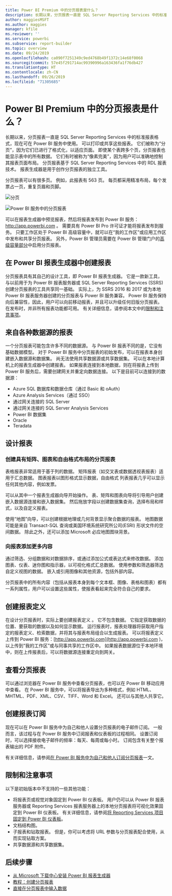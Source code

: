 ```yaml
---
title: Power BI Premium 中的分页报表是什么？
description: 长期以来，分页报表一直是 SQL Server Reporting Services 中的标准报表格式，现在可在 Power BI 服务中使用。 可以打印或共享这些报表。 用户可以精确控制报表布局。 例如，即使某个表跨多个页，分页报表也能显示表中的所有数据。
author: maggiesMSFT
ms.author: maggies
manager: kfile
ms.reviewer: ''
ms.service: powerbi
ms.subservice: report-builder
ms.topic: overview
ms.date: 09/24/2019
ms.openlocfilehash: ca090f7251349c9ed4768b49f1372c14e68f0068
ms.sourcegitcommit: 57e45f291714ac99390996a163436fa1f76db427
ms.translationtype: HT
ms.contentlocale: zh-CN
ms.lasthandoff: 09/26/2019
ms.locfileid: "71305685"
---
```

# <a name="what-are-paginated-reports-in-power-bi-premium"></a>Power BI Premium 中的分页报表是什么？

长期以来，分页报表一直是 SQL Server Reporting Services 中的标准报表格式，现在可在 Power BI 服务中使用。 可以打印或共享这些报表。 它们被称为“分页”，因为它们已进行了格式化，以适应页面。 即使某个表跨多个页，分页报表也能显示表中的所有数据。 它们有时被称为“像素完美”，因为用户可以准确地控制其报表页面布局。 分页报表基于 SQL Server Reporting Services 中的 RDL 报表技术。 报表生成器是用于创作分页报表的独立工具。 

分页报表可以有很多页。 例如，此报表有 563 页。 每页都采用精准布局，每个发票占一页，重复页眉和页脚。

![分页](media/paginated-reports-report-builder-power-bi/power-bi-paginated-wwi-report-page.png)

![Power BI 服务中的分页报表](media/report-builder-power-bi/report-builder-get-started-paginated-report.png)

可以在报表生成器中预览报表，然后将报表发布到 Power BI 服务： http://app.powerbi.com 。 需要具有 Power BI Pro 许可证才能将报表发布到服务。 只要工作区处于 Power BI 高级容量中，就可以在“我的工作区”或应用工作区中发布和共享分页报表。 另外，Power BI 管理员需要在 Power BI 管理门户的[高级容量部分](service-admin-premium-workloads.md#paginated-reports)中启用分页报表。 

## <a name="create-reports-in-power-bi-report-builder"></a>在 Power BI 报表生成器中创建报表

分页报表具有其自己的设计工具，即 Power BI 报表生成器。 它是一款新工具，与以前用于为 Power BI 报表服务器或 SQL Server Reporting Services (SSRS) 创建分页报表的工具共享同一基础。 实际上，为 SSRS 2016 和 2017 或为本地 Power BI 报表服务器创建的分页报表与 Power BI 服务兼容。 Power BI 服务保持向后兼容性，因此，用户可以向前移动报表，并且可以升级任何旧版分页报表。 在发布时，并非所有报表功能都可用。 有关详细信息，请参阅本文中的[限制和注意事项](#limitations-and-considerations)。
     
## <a name="report-from-a-variety-of-data-sources"></a>来自各种数据源的报表

一个分页报表可能包含许多不同的数据源。 与 Power BI 报表不同的是，它没有基础数据模型。 对于 Power BI 服务中分页报表的初始发布，可以在报表本身创建嵌入数据源和数据集。 尚无法使用共享数据源或共享数据集。 可以在本地计算机上的报表生成器中创建报表。 如果报表连接到本地数据，则在将报表上传到 Power BI 服务后，需要创建网关并重定向数据连接。 以下是目前可以连接到的数据源：

- Azure SQL 数据库和数据仓库（通过 Basic 和 oAuth）
- Azure Analysis Services（通过 SSO）
- 通过网关连接的 SQL Server
- 通过网关连接的 SQL Server Analysis Services
- Power BI 数据集
- Oracle
- Teradata

## <a name="design-your-report"></a>设计报表  

### <a name="create-paginated-reports-with-matrix-chart-and-free-form-layouts"></a>创建具有矩阵、图表和自由格式布局的分页报表

表格报表非常适用于基于列的数据。 矩阵报表（如交叉表或数据透视表报表）适用于汇总数据。 图表报表以图形格式显示数据，自由格式  列表报表几乎可以显示任何其他内容，例如发票。 
  
可以从其中一个报表生成器向导开始操作。 表、矩阵和图表向导将引导用户创建嵌入数据源连接和嵌入数据集。 然后拖放字段以创建数据集查询，选择布局和样式，以及自定义报表。  
  
使用“地图”向导，可以创建根据地理或几何背景显示聚合数据的报表。 地图数据可能是来自 Transact-SQL 查询或美国环境系统研究所公司(ESRI) 形状文件的空间数据。 除此之外，还可以添加 Microsoft 必应地图图块背景。  

### <a name="add-more-to-your-report"></a>向报表添加更多内容

通过筛选、分组数据和对数据排序，或通过添加公式或表达式来修改数据。 添加图表、仪表、迷你图和指示器，以可视化格式汇总数据。  使用参数和筛选器筛选自定义视图的数据。 嵌入或引用图像和其他资源，包括外部内容。  

分页报表中的所有内容（包括从报表本身到每个文本框、图像、表格和图表）都有一系列属性，用户可以设置这些属性，使报表看起来完全符合自己的要求。

## <a name="creating-a-report-definition"></a>创建报表定义

在设计分页报表时，实际上要创建报表定义  。 它不包含数据。 它指定获取数据的位置、要获取的数据以及如何显示数据。 运行报表时，报表处理器将获取用户指定的报表定义、检索数据，并将其与报表布局组合以生成报表。 可以将报表定义上传到 Power BI 服务：[http://app.powerbi.com](http://app.powerbi.com )，以上传到“我的工作区”或与同事共享的工作区中。 如果报表数据源位于本地环境中，则在上传报表后，可以将数据源连接重定向到网关。 

## <a name="view-your-paginated-report"></a>查看分页报表
可以通过浏览器在 Power BI 服务中查看分页报表，也可以在 Power BI 移动应用中查看。 在 Power BI 服务中，可以将报表导出为多种格式，例如 HTML、MHTML、PDF、XML、CSV、TIFF、Word 和 Excel。 还可以与其他人共享它。  

## <a name="create-a-subscription-to-your-report"></a>创建报表订阅

现在可以在 Power BI 服务中为自己和他人设置分页报表的电子邮件订阅。 一般而言，该过程与在 Power BI 服务中订阅报表和仪表板的过程相同。 设置订阅时，可以选择接收电子邮件的频率：每天、每周或每小时。 订阅包含有关整个报表输出的 PDF 附件。

有关详细信息，请参阅[在 Power BI 服务中为自己和他人订阅分页报表](paginated-reports-subscriptions.md)一文。 

## <a name="limitations-and-considerations"></a>限制和注意事项

以下是初始版本中不支持的一些其他功能：

- 将报表页或视觉对象固定到 Power BI 仪表板。 用户仍可以从 Power BI 报表服务器或 Reporting Services 报表服务器上的本地分页报表将可视化效果固定到 Power BI 仪表板。 有关详细信息，请参阅[将 Reporting Services 项目固定到 Power BI 仪表板](https://docs.microsoft.com/sql/reporting-services/pin-reporting-services-items-to-power-bi-dashboards)。
- 文档结构图。
- 子报表和钻取报表。  但是，你可以考虑将 URL 参数与分页报表配合使用，从而实现钻取方案。
- 共享数据源和共享数据集。

 
## <a name="next-steps"></a>后续步骤

- [从 Microsoft 下载中心安装 Power BI 报表生成器](https://go.microsoft.com/fwlink/?linkid=2086513)
- [教程：创建分页报表](paginated-reports-quickstart-aw.md)
- [直接在分页报表中输入数据](paginated-reports-enter-data.md)

  

